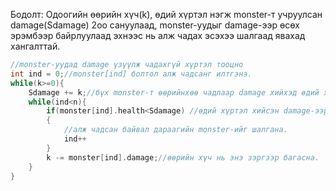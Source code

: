 Бодолт: Одоогийн өөрийн хүч(k), өдий хүртэл нэгж monster-т учруулсан damage(Sdamage) 2оо сануулаад, monster-уудыг damage-ээр өсөх эрэмбээр байрлуулаад эхнээс нь алж чадах эсэхээ шалгаад явахад хангалттай.

```cpp
//monster-уудад damage үзүүлж чадахгүй хүртэл тооцно
int ind = 0;//monster[ind] болтол алж чадсанг илтгэнэ.
while(k>=0){
    Sdamage += k;//бүх monster-т өөрийнхөө чадлаар damage хийхэд өдий хүртэл хийсэн damage-ийн нийлбэр нь өснө.
    while(ind<n){
        if(monster[ind].health<Sdamage) //өдий хүртэл хийсэн damage-ээр monster[ind] алч чадсан эсэх
        {
            //алж чадсан байвал дараагийн monster-ийг шалгана.
            ind++
        }
        k -= monster[ind].damage;//өөрийн хүч нь энэ зэргээр багасна.
    }
}
```